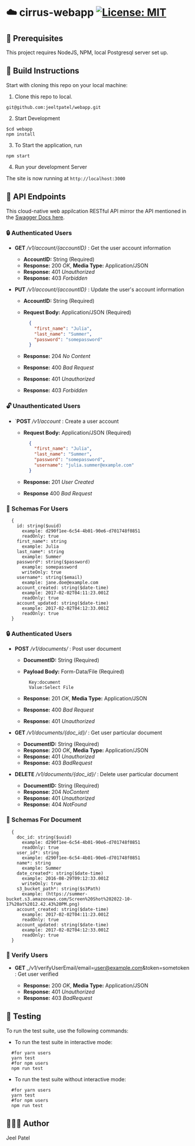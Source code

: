 # :cloud: cirrus-webapp [![License: MIT](https://img.shields.io/badge/License-MIT-blue.svg)](./LICENSE) 

## :wrench: Prerequisites

This project requires NodeJS, NPM, local Postgresql server set up.
## :hammer: Build Instructions

Start with cloning this repo on your local machine:

1. Clone this repo to local.
```
git@github.com:jeeltpatel/webapp.git
```

2. Start Development
```
$cd webapp
npm install
```
3. To Start the application, run
```   
npm start   
``` 
4. Run your development Server

The site is now running at `http://localhost:3000`
## :busstop: API Endpoints

This cloud-native web appilcation RESTful API mirror the API mentioned in the [Swagger Docs here](https://app.swaggerhub.com/apis-docs/fall2022-csye6225/cloud-native-webapp/assignment-02#/Account).

### :lock: Authenticated Users

- **GET** _/v1/account/{accountID}_ : Get the user account information
  - **AccountID:** String (Required)
  - **Response:** 200 _OK_, **Media Type:** Application/JSON
  - **Response:** 401 _Unauthorized_
  - **Response:** 403 _Forbidden_

- **PUT** _/v1/account/{accountID}_ : Update the user's account information
  - **AccountID:** String (Required)
  - **Request Body:** Application/JSON (Required)

    ```json
      {
        "first_name": "Julia",
        "last_name": "Summer",
        "password": "somepassword"
      }
    ```

  - **Response:** 204 _No Content_
  - **Response:** 400 _Bad Request_
  - **Response:** 401 _Unauthorized_
  - **Response:** 403 _Forbidden_

### :unlock: Unauthenticated Users

- `**POST** _/v1/account_ : Create a user account
  - **Request Body:** Application/JSON (Required)

    ```json
      {
        "first_name": "Julia",
        "last_name": "Summer",
        "password": "somepassword",
        "username": "julia.summer@example.com"
      }
    ```

  - **Response:** 201 _User Created_
  - **Response** 400 _Bad Request_

### :lotus_position: Schemas For Users

```text
  {
    id: string($uuid)
      example: d290f1ee-6c54-4b01-90e6-d701748f0851
      readOnly: true
    first_name*: string
      example: Julia
    last_name*: string
      example: Summer
    password*: string($password)
      example: somepassword
      writeOnly: true
    username*: string($email)
      example: jane.doe@example.com
    account_created: string($date-time)
      example: 2017-02-02T04:11:23.001Z
      readOnly: true
    account_updated: string($date-time)
      example: 2017-02-02T04:12:33.001Z
      readOnly: true
  }
```
### :lock: Authenticated Users

- **POST** _/v1/documents/_ : Post user document 
  - **DocumentID:** String (Required)
  - **Payload Body:** Form-Data/File (Required)

    ```shell
      Key:document
      Value:Select File
    ```
  - **Response:** 201 _OK_, **Media Type:** Application/JSON
  - **Response:** 400 _Bad Request_
  - **Response:** 401 _Unauthorized_

- **GET** _/v1/documents/{doc_id}/_ : Get user particular document  
  - **DocumentID:** String (Required)
  - **Response:** 200 _OK_, **Media Type:** Application/JSON
  - **Response:** 401 _Unauthorized_
  - **Response:** 403 _BadRequest_
- **DELETE** _/v1/documents/{doc_id}/_ : Delete user particular document  
  - **DocumentID:** String (Required)
  - **Response:** 204 _NoContent_
  - **Response:** 401 _Unauthorized_
  - **Response:** 404 _NotFound_

### :lotus_position: Schemas For Document

```text
  {
    doc_id: string($uuid)
      example: d290f1ee-6c54-4b01-90e6-d701748f0851
      readOnly: true
    user_id*: string
      example: d290f1ee-6c54-4b01-90e6-d701748f0851
    name*: string
      example: Summer
    date_created*: string($date-time)
      example: 2016-08-29T09:12:33.001Z
      writeOnly: true
    s3_bucket_path*: string($s3Path)
      example: (https://summer-bucket.s3.amazonaws.com/Screen%20Shot%202022-10-17%20at%2012.42.43%20PM.png)
    account_created: string($date-time)
      example: 2017-02-02T04:11:23.001Z
      readOnly: true
    account_updated: string($date-time)
      example: 2017-02-02T04:12:33.001Z
      readOnly: true
  }
```

### :key: Verify Users

- **GET** _/v1/verifyUserEmail/email=user@example.com&token=sometoken : Get user verified   
 
  - **Response:** 200 _OK_, **Media Type:** Application/JSON
  - **Response:** 401 _Unauthorized_
  - **Response:** 403 _BadRequest_

## :test_tube: Testing

To run the test suite, use the following commands:

- To run the test suite in interactive mode:

```shell
  #for yarn users
  yarn test
  #for npm users
  npm run test
```

- To run the test suite without interactive mode:

```shell
  #for yarn users
  yarn test
  #for npm users
  npm run test
```
## 👨🏻‍💻 Author 
 Jeel Patel